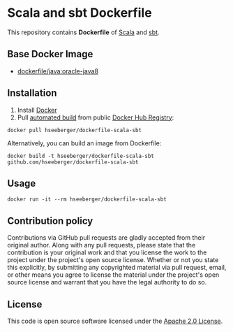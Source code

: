 # Scala and sbt Dockerfile

This repository contains **Dockerfile** of [Scala](http://www.scala-lang.org) and [sbt](http://www.scala-sbt.org).


## Base Docker Image ##

* [dockerfile/java:oracle-java8](https://registry.hub.docker.com/u/dockerfile/java)


## Installation ##

1. Install [Docker](https://www.docker.com)
2. Pull [automated build](https://registry.hub.docker.com/u/hseeberger/dockerfile-scala-sbt/) from public [Docker Hub Registry](https://registry.hub.docker.com/):
```
docker pull hseeberger/dockerfile-scala-sbt
```
Alternatively, you can build an image from Dockerfile:
```
docker build -t hseeberger/dockerfile-scala-sbt github.com/hseeberger/dockerfile-scala-sbt
```


## Usage ##

```
docker run -it --rm hseeberger/dockerfile-scala-sbt
```


## Contribution policy ##

Contributions via GitHub pull requests are gladly accepted from their original author. Along with any pull requests, please state that the contribution is your original work and that you license the work to the project under the project's open source license. Whether or not you state this explicitly, by submitting any copyrighted material via pull request, email, or other means you agree to license the material under the project's open source license and warrant that you have the legal authority to do so.


## License ##

This code is open source software licensed under the [Apache 2.0 License]("http://www.apache.org/licenses/LICENSE-2.0.html").
